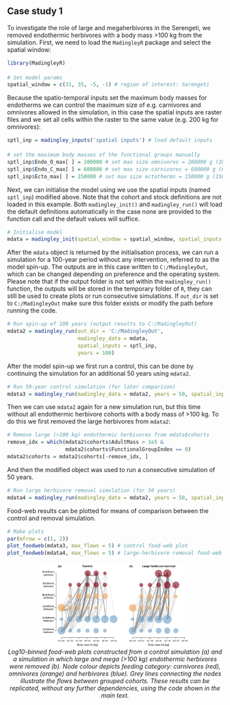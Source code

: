 ## Case study 1

To investigate the role of large and megaherbivores in the Serengeti, we removed endothermic herbivores with a body mass >100 kg from the simulation. First, we need to load the ```MadingleyR``` package and select the spatial window:

```R
library(MadingleyR)

# Set model params
spatial_window = c(31, 35, -5, -1) # region of interest: Serengeti
```

Because the spatio-temporal inputs set the maximum body masses for endotherms we can control the maximum size of e.g. carnivores and omnivores allowed in the simulation, in this case the spatial inputs are raster files and we set all cells within the raster to the same value (e.g. 200 kg for omnivores):

```R
sptl_inp = madingley_inputs('spatial inputs') # load default inputs

# set the maximum body masses of the functional groups manually
sptl_inp$Endo_O_max[ ] = 200000 # set max size omnivores = 200000 g (200 kg)
sptl_inp$Endo_C_max[ ] = 600000 # set max size carnivores = 600000 g (600 kg)
sptl_inp$Ecto_max[ ] = 150000 # set max size ectotherms = 150000 g (150 kg)
```

Next, we can initialise the model using we use the spatial inputs (named ```sptl_inp```) modified above. Note that the cohort and stock definitions are not loaded in this example. Both ```madingley_init()``` and ```madingley_run()``` will load the default definitions automatically in the case none are provided to the function call and the default values will suffice.

```R
# Initialise model
mdata = madingley_init(spatial_window = spatial_window, spatial_inputs = sptl_inp)
```

After the ```mdata``` object is returned by the initialisation process, we can run a simulation for a 100-year period without any intervention, referred to as the model spin-up. The outputs are in this case written to ```C:/MadingleyOut```, which can be changed depending on preference and the operating system. Please note that if the output folder is not set within the ```madingley_run()``` function, the outputs will be stored in the temporary folder of ```R```, they can still be used to create plots or run consecutive simulations. If ```out_dir``` is set to ```C:/MadingleyOut``` make sure this folder exists or modify the path before running the code.

```R
# Run spin-up of 100 years (output results to C:/MadingleyOut)
mdata2 = madingley_run(out_dir = 'C:/MadingleyOut', 
                       madingley_data = mdata, 
                       spatial_inputs = sptl_inp, 
                       years = 100)
```
After the model spin-up we first run a control, this can be done by continuing the simulation for an additional 50 years using ```mdata2```.

```R
# Run 50-year control simulation (for later comparison)
mdata3 = madingley_run(madingley_data = mdata2, years = 50, spatial_inputs = sptl_inp)
```
Then we can use ```mdata2``` again for a new simulation run, but this time without all endothermic herbivore cohorts with a body mass of >100 kg. To do this we first removed the large herbivores from ```mdata2```:

```R
# Remove large (>100 kg) endothermic herbivores from mdata$cohorts
remove_idx = which(mdata2$cohorts$AdultMass > 1e5 & 
                   mdata2$cohorts$FunctionalGroupIndex == 0)
mdata2$cohorts = mdata2$cohorts[-remove_idx, ]
```
And then the modified object was used to run a consecutive simulation of 50 years. 

```R
# Run large herbivore removal simulation (for 50 years)
mdata4 = madingley_run(madingley_data = mdata2, years = 50, spatial_inputs = sptl_inp) 
```
Food-web results can be plotted for means of comparison between the control and removal simulation. 

```R
# Make plots
par(mfrow = c(1, 2))
plot_foodweb(mdata3, max_flows = 5) # control food-web plot
plot_foodweb(mdata4, max_flows = 5) # large-herbivore removal food-web plot
```
<!-- 
![](../Figures/fig5_2.png)
-->

<p align="center">
<img src="../Figures/fig5_2.png" alt="Fig5" width="70%"/>
<br>
<em>Log10-binned food-web plots constructed from a control simulation (a) and a simulation in which large and mega (>100 kg) endothermic herbivores were removed (b). Node colour depicts feeding category: carnivores (red), omnivores (orange) and herbivores (blue). Grey lines connecting the nodes illustrate the flows between grouped cohorts. These results can be replicated, without any further dependencies, using the code shown in the main text.</em>
<br>
<br>
<br>
</p>


